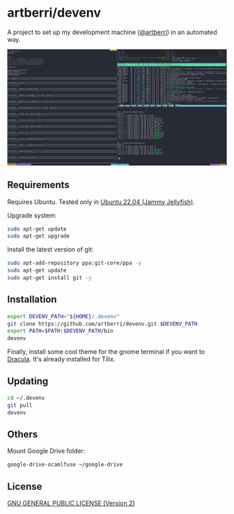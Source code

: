 # artberri/devenv

A project to set up my development machine ([@artberri](https://github.com/artberri)) in an automated way.

![Screenshot of the shell](screenshot.png)

## Requirements

Requires Ubuntu. Tested only in [Ubuntu 22.04 (Jammy Jellyfish)](http://releases.ubuntu.com/22.04/).

Upgrade system:

```bash
sudo apt-get update
sudo apt-get upgrade
```

Install the latest version of git:

```bash
sudo apt-add-repository ppa:git-core/ppa -y
sudo apt-get update
sudo apt-get install git -y
```

## Installation

```bash
export DEVENV_PATH="${HOME}/.devenv"
git clone https://github.com/artberri/devenv.git $DEVENV_PATH
export PATH=$PATH:$DEVENV_PATH/bin
devenv
```

Finally, install some cool theme for the gnome terminal if you want to [Dracula](https://draculatheme.com). It's already installed for Tilix.

## Updating

```bash
cd ~/.devenv
git pull
devenv
```

## Others

Mount Google Drive folder:

```bash
google-drive-ocamlfuse ~/google-drive
```

## License

[GNU GENERAL PUBLIC LICENSE (Version 2)](LICENSE)
